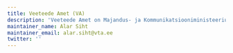 ```yaml
---
title: Veeteede Amet (VA)
description: 'Veeteede Amet on Majandus- ja Kommunikatsiooniministeeriumi valitsemisalas tegutsev valitsusasutus, millel on juhtimisfunktsioon ja mis teostab riiklikku järelevalvet ja kohaldab riiklikku sundi seaduses ettenähtud alustel ja ulatuses.'
maintainer_name: Alar Siht
maintainer_email: alar.siht@vta.ee
twitter: ''
---
```

